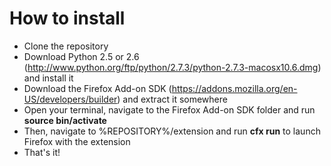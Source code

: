 # How to install

* Clone the repository
* Download Python 2.5 or 2.6 (http://www.python.org/ftp/python/2.7.3/python-2.7.3-macosx10.6.dmg) and install it
* Download the Firefox Add-on SDK (https://addons.mozilla.org/en-US/developers/builder) and extract it somewhere
* Open your terminal, navigate to the Firefox Add-on SDK folder and run **source bin/activate**
* Then, navigate to %REPOSITORY%/extension and run **cfx run** to launch Firefox with the extension
* That's it!
